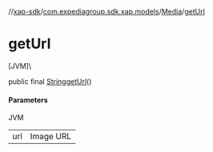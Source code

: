 //[xap-sdk](../../../index.md)/[com.expediagroup.sdk.xap.models](../index.md)/[Media](index.md)/[getUrl](get-url.md)

# getUrl

[JVM]\

public final [String](https://docs.oracle.com/javase/8/docs/api/java/lang/String.html)[getUrl](get-url.md)()

#### Parameters

JVM

| | |
|---|---|
| url | Image URL |
